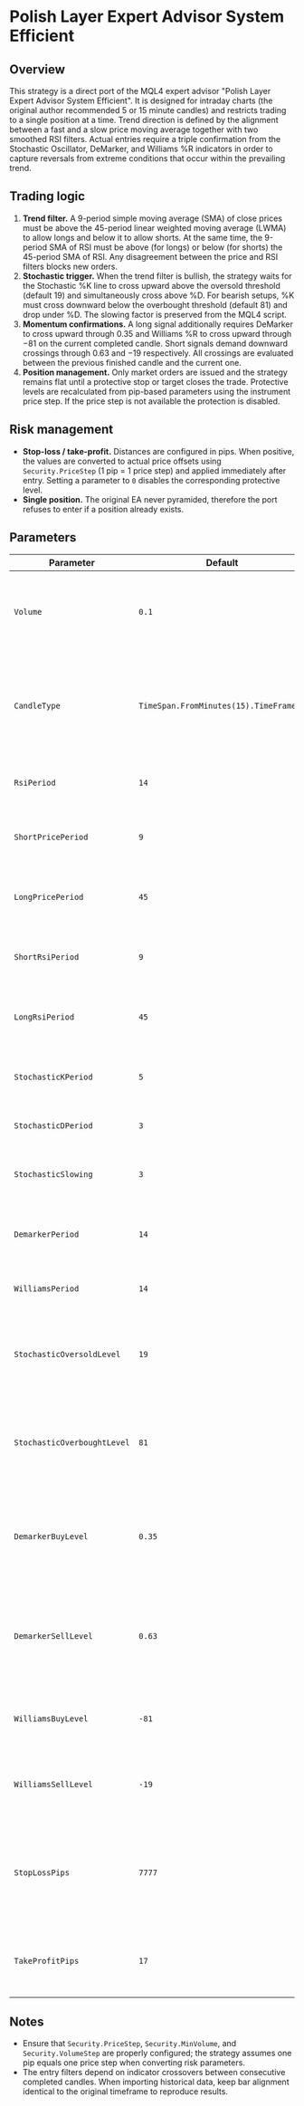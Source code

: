 # Polish Layer Expert Advisor System Efficient

## Overview
This strategy is a direct port of the MQL4 expert advisor "Polish Layer Expert Advisor System Efficient". It is designed for intraday charts (the original author recommended 5 or 15 minute candles) and restricts trading to a single position at a time. Trend direction is defined by the alignment between a fast and a slow price moving average together with two smoothed RSI filters. Actual entries require a triple confirmation from the Stochastic Oscillator, DeMarker, and Williams %R indicators in order to capture reversals from extreme conditions that occur within the prevailing trend.

## Trading logic
1. **Trend filter.** A 9-period simple moving average (SMA) of close prices must be above the 45-period linear weighted moving average (LWMA) to allow longs and below it to allow shorts. At the same time, the 9-period SMA of RSI must be above (for longs) or below (for shorts) the 45-period SMA of RSI. Any disagreement between the price and RSI filters blocks new orders.
2. **Stochastic trigger.** When the trend filter is bullish, the strategy waits for the Stochastic %K line to cross upward above the oversold threshold (default 19) and simultaneously cross above %D. For bearish setups, %K must cross downward below the overbought threshold (default 81) and drop under %D. The slowing factor is preserved from the MQL4 script.
3. **Momentum confirmations.** A long signal additionally requires DeMarker to cross upward through 0.35 and Williams %R to cross upward through −81 on the current completed candle. Short signals demand downward crossings through 0.63 and −19 respectively. All crossings are evaluated between the previous finished candle and the current one.
4. **Position management.** Only market orders are issued and the strategy remains flat until a protective stop or target closes the trade. Protective levels are recalculated from pip-based parameters using the instrument price step. If the price step is not available the protection is disabled.

## Risk management
* **Stop-loss / take-profit.** Distances are configured in pips. When positive, the values are converted to actual price offsets using `Security.PriceStep` (1 pip = 1 price step) and applied immediately after entry. Setting a parameter to `0` disables the corresponding protective level.
* **Single position.** The original EA never pyramided, therefore the port refuses to enter if a position already exists.

## Parameters
| Parameter | Default | Description |
|-----------|---------|-------------|
| `Volume` | `0.1` | Order volume in lots. Adjust according to the broker contract size. |
| `CandleType` | `TimeSpan.FromMinutes(15).TimeFrame()` | Candle type used for indicator calculations. Set to a 5 or 15 minute timeframe to mirror the original EA. |
| `RsiPeriod` | `14` | Lookback length for the base RSI calculation. |
| `ShortPricePeriod` | `9` | Period of the fast price SMA used in the trend filter. |
| `LongPricePeriod` | `45` | Period of the slow price LWMA used in the trend filter. |
| `ShortRsiPeriod` | `9` | Length of the fast SMA applied to RSI values. |
| `LongRsiPeriod` | `45` | Length of the slow SMA applied to RSI values. |
| `StochasticKPeriod` | `5` | Base %K period for the Stochastic Oscillator. |
| `StochasticDPeriod` | `3` | Smoothing period for the %D line. |
| `StochasticSlowing` | `3` | Additional smoothing factor applied to %K. |
| `DemarkerPeriod` | `14` | Averaging period for the DeMarker indicator. |
| `WilliamsPeriod` | `14` | Lookback period for Williams %R. |
| `StochasticOversoldLevel` | `19` | Oversold threshold that %K must cross upward to enable long entries. |
| `StochasticOverboughtLevel` | `81` | Overbought threshold that %K must cross downward to enable short entries. |
| `DemarkerBuyLevel` | `0.35` | Minimum DeMarker value required for long entries (crossing from below). |
| `DemarkerSellLevel` | `0.63` | Maximum DeMarker value permitted for short entries (crossing from above). |
| `WilliamsBuyLevel` | `-81` | Williams %R crossing level confirming long entries. |
| `WilliamsSellLevel` | `-19` | Williams %R crossing level confirming short entries. |
| `StopLossPips` | `7777` | Stop-loss distance in pips. The very large default effectively disables the stop unless configured. |
| `TakeProfitPips` | `17` | Take-profit distance in pips. Set to `0` to disable the fixed target. |

## Notes
* Ensure that `Security.PriceStep`, `Security.MinVolume`, and `Security.VolumeStep` are properly configured; the strategy assumes one pip equals one price step when converting risk parameters.
* The entry filters depend on indicator crossovers between consecutive completed candles. When importing historical data, keep bar alignment identical to the original timeframe to reproduce results.
